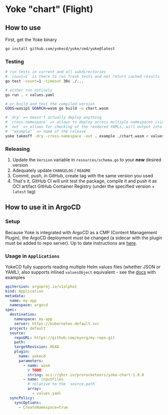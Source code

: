 # Yoke "chart" (Flight)

## How to use
First, get the Yoke binary
```bash
go install github.com/yokecd/yoke/cmd/yoke@latest
```

### Testing
```bash
# run tests in current and all subdirectories
# `count=1` is there to run fresh tests and not return cached results
go test -count=1 -timeout 30s ./...

# either run natively
go run . < values.yaml

# or build and test the compiled version
GOOS=wasip1 GOARCH=wasm go build -o chart.wasm

# `dry` => doesn't actually deploy anything
# `cross-namespace` => allows to deploy across multiple namespaces (since we don't specify, the default is "default" namespace)
# `out` => allows for checking of the rendered YAMLs, will output into `./example`, grouped by namespace and GVK
# `"example"` => name of the release
yoke takeoff -dry -cross-namespace -out . example ./chart.wasm < values.yaml
```

### Releasing
1. Update the `Version` variable in `resources/schema.go` to your **new** desired version
2. Adequately update `CHANGELOG` / `README`
3. Commit, push, in GitHub, create tag with the same version you used
4. That's it, GitHub CI will unit test the package, compile it and push it as OCI artifact GitHub Container Registry (under the specified version + `latest` tag)

## How to use it in ArgoCD

### Setup
Because Yoke is integrated with ArgoCD as a CMP (Content Management Plugin), the ArgoCD deployment must be changed (a sidecar with the plugin must be added to repo server). Up to date instructions are [here](https://yokecd.github.io/docs/yokecd/#patch-an-existing-argocd-installation).

### Usage in `Applications`
YokeCD fully supports reading multiple Helm values files (whether JSON or YAML), also supports inlined `valuesObject` equivalent - see the [docs](https://yokecd.github.io/docs/yokecd/#input-map-parameter) with examples

```yaml
apiVersion: argoproj.io/v1alpha1
kind: Application
metadata:
  name: my-app
  namespace: argocd
spec:
  destination:
    namespace: my-app
    server: https://kubernetes.default.svc
  project: default
  source:
    repoURL: https://github.com/myorg/my-repo.git
    path: .
    targetRevision: HEAD
    plugin:
      name: yokecd
      parameters:
        - name: wasm
          # TODO:
          string: oci://ghcr.io/prorocketeers/yoke-chart:1.0.0
        - name: inputFiles
          # relative to the `source.path`
          array:
            - values.yaml
  syncPolicy:
    syncOptions:
      - CreateNamespace=true
```